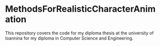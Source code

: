 # MethodsForRealisticCharacterAnimation
This repository covers the code for my diploma thesis at the university of Ioannina for my diploma in Computer Science and Engineering.
